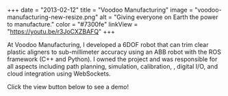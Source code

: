 +++
date = "2013-02-12"
title = "Voodoo Manufacturing"
image = "voodoo-manufacturing-new-resize.png"
alt = "Giving everyone on Earth the power to manufacture."
color = "#7300fe"
linkView = "https://youtu.be/r3JoCXZBAFQ"
+++

<!-- linkCode = "" -->

At Voodoo Manufacturing, I developed a 6DOF robot that can trim clear plastic aligners to sub-millimeter accuracy using an ABB robot with the ROS framework (C++ and Python). I owned the project and was responsible for all aspects including path planning, simulation, calibration, , digital I/O, and cloud integration using WebSockets.

Click the view button below to see a demo!
